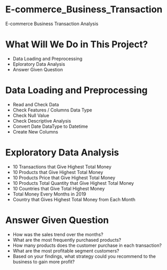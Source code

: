 # E-commerce_Business_Transaction
E-commerce Business Transaction Analysis

# What Will We Do in This Project?
- Data Loading and Preprocessing
- Eploratory Data Analysis
- Answer Given Question

# Data Loading and Preprocessing
- Read and Check Data
- Check Features / Columns Data Type
- Check Null Value
- Check Descriptive Analysis
- Convert Date DataType to Datetime
- Create New Columns

# Exploratory Data Analysis
- 10 Transactions that Give Highest Total Money
- 10 Products that Give Highest Total Money
- 10 Products Price that Give Highest Total Money
- 10 Products Total Quantity that Give Highest Total Money
- 10 Countries that Give Total Highest Money
- Total Money Every Months in 2019
- Country that Gives Highest Total Money from Each Month

# Answer Given Question
- How was the sales trend over the months?
- What are the most frequently purchased products?
- How many products does the customer purchase in each transaction?
- What are the most profitable segment customers?
- Based on your findings, what strategy could you recommend to the business to gain more profit?



